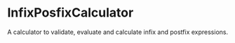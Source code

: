 # InfixPosfixCalculator
A calculator to validate, evaluate and calculate infix and postfix expressions.
